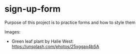 # sign-up-form

Purpose of this project is to practice forms and how to style them

Images:

- Green leaf plant by Halie West: https://unsplash.com/photos/25xggax4bSA
